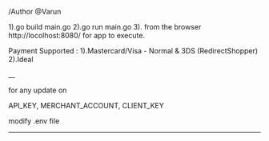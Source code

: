 /Author @Varun


1).go build main.go
2).go run main.go
3). from the browser 
     http://locolhost:8080/
     for app to execute.


Payment Supported :
1).Mastercard/Visa - Normal & 3DS (RedirectShopper)
2).Ideal

__

for any update on 

API_KEY,
MERCHANT_ACCOUNT,
CLIENT_KEY

modify .env file 

---

